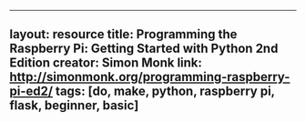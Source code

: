   ---
  layout: resource
  title: Programming the Raspberry Pi\: Getting Started with Python 2nd Edition
  creator: Simon Monk
  link: http://simonmonk.org/programming-raspberry-pi-ed2/
  tags: [do, make, python, raspberry pi, flask, beginner, basic]
  ---
